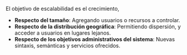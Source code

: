 El objetivo de escalabilidad es el crecimiento,

- **Respecto del tamaño**: Agregando usuarios o recursos a controlar.
- **Respecto de la distribución geográfica**: Permitiendo dispersión, y acceder a usuarios en lugares lejanos.
- **Respecto de los objetivos administrativos del sistema**: Nuevas sintaxis, semánticas y servicios ofrecidos.
